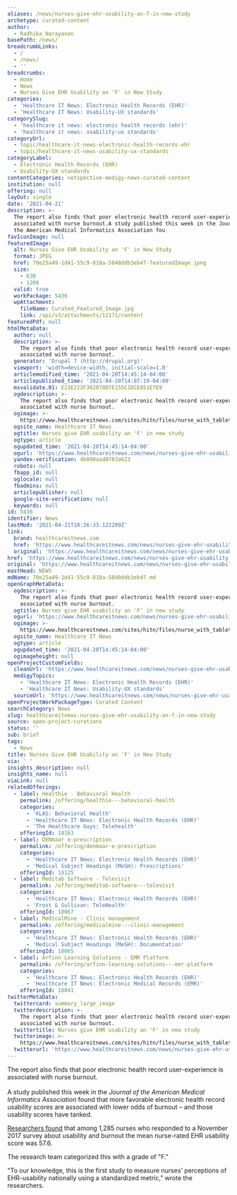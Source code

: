 ```yaml
---
aliases: /news/nurses-give-ehr-usability-an-f-in-new-study
archetype: curated-content
author:
  - Radhika Narayanan
basePath: /news/
breadcrumbLinks:
  - /
  - /news/
  - ''
breadcrumbs:
  - Home
  - News
  - Nurses Give EHR Usability an 'F' in New Study
categories:
  - 'Healthcare IT News: Electronic Health Records (EHR)'
  - 'Healthcare IT News: Usability-UX standards'
categorySlug:
  - 'healthcare it news: electronic health records (ehr)'
  - 'healthcare it news: usability-ux standards'
categoryUrl:
  - topic/healthcare-it-news-electronic-health-records-ehr
  - topic/healthcare-it-news-usability-ux-standards
categoryLabel:
  - Electronic Health Records (EHR)
  - Usability-UX standards
contentCategories: netspective-medigy-news-curated-content
institution: null
offering: null
layOut: single
date: '2021-04-21'
description: >-
  The report also finds that poor electronic health record user-experience is
  associated with nurse burnout.A study published this week in the Journal of
  the American Medical Informatics Association fou
favIconImage: null
featuredImage:
  alt: Nurses Give EHR Usability an 'F' in New Study
  format: JPEG
  href: 70e25a49-1d41-55c9-818a-5840ddb3eb47-featuredImage.jpeg
  size:
    - 630
    - 1200
  valid: true
  workPackage: 5436
  wpAttachment:
    fileName: Curated_Featured_Image.jpg
    link: /api/v3/attachments/12171/content
featuredPdf: null
htmlMetaData:
  author: null
  description: >-
    The report also finds that poor electronic health record user-experience is
    associated with nurse burnout.
  generator: 'Drupal 7 (http://drupal.org)'
  viewport: 'width=device-width, initial-scale=1.0'
  articlemodified_time: '2021-04-20T14:45:14-04:00'
  articlepublished_time: '2021-04-20T14:07:19-04:00'
  msvalidate.01: E23E222F362070D7E155C1DCE851E7E9
  ogdescription: >-
    The report also finds that poor electronic health record user-experience is
    associated with nurse burnout.
  ogimage: >-
    https://www.healthcareitnews.com/sites/hitn/files/nurse_with_tablet_getty_FG%20Trade_1200.jpg
  ogsite_name: Healthcare IT News
  ogtitle: Nurses give EHR usability an 'F' in new study
  ogtype: article
  ogupdated_time: '2021-04-20T14:45:14-04:00'
  ogurl: 'https://www.healthcareitnews.com/news/nurses-give-ehr-usability-f-new-study'
  yandex-verification: 4b898aad0783a623
  robots: null
  fbapp_id: null
  oglocale: null
  fbadmins: null
  articlepublisher: null
  google-site-verification: null
  keywords: null
id: 5436
identifier: News
lastMod: '2021-04-21T10:26:33.122209Z'
link:
  brand: healthcareitnews.com
  href: 'https://www.healthcareitnews.com/news/nurses-give-ehr-usability-f-new-study'
  original: 'https://www.healthcareitnews.com/news/nurses-give-ehr-usability-f-new-study'
href: 'https://www.healthcareitnews.com/news/nurses-give-ehr-usability-f-new-study'
original: 'https://www.healthcareitnews.com/news/nurses-give-ehr-usability-f-new-study'
mastHead: NEWS
mdName: 70e25a49-1d41-55c9-818a-5840ddb3eb47.md
openGraphMetaData:
  ogdescription: >-
    The report also finds that poor electronic health record user-experience is
    associated with nurse burnout.
  ogtitle: Nurses give EHR usability an 'F' in new study
  ogurl: 'https://www.healthcareitnews.com/news/nurses-give-ehr-usability-f-new-study'
  ogimage: >-
    https://www.healthcareitnews.com/sites/hitn/files/nurse_with_tablet_getty_FG%20Trade_1200.jpg
  ogsite_name: Healthcare IT News
  ogtype: article
  ogupdated_time: '2021-04-20T14:45:14-04:00'
  ogimageheight: null
openProjectCustomFields:
  cleanUrl: 'https://www.healthcareitnews.com/news/nurses-give-ehr-usability-f-new-study'
  medigyTopics:
    - 'Healthcare IT News: Electronic Health Records (EHR)'
    - 'Healthcare IT News: Usability-UX standards'
  sourceUrl: 'https://www.healthcareitnews.com/news/nurses-give-ehr-usability-f-new-study'
openProjectWorkPackageType: Curated Content
searchCategory: News
slug: healthcareitnews-nurses-give-ehr-usability-an-f-in-new-study
source: open-project-curations
status: ''
sub: brief
tags:
  - News
title: Nurses Give EHR Usability an 'F' in New Study
via: ' '
insights_description: null
insights_name: null
viaLink: null
relatedOfferings:
  - label: Healthie - Behavioral Health
    permalink: /offering/healthie---behavioral-health
    categories:
      - 'KLAS: Behavioral Health'
      - 'Healthcare IT News: Electronic Health Records (EHR)'
      - 'The Healthcare Guys: Telehealth'
    offeringId: 18163
  - label: DENmaar e-prescription
    permalink: /offering/denmaar-e-prescription
    categories:
      - 'Healthcare IT News: Electronic Health Records (EHR)'
      - 'Medical Subject Headings (MeSH): Prescriptions'
    offeringId: 18125
  - label: Meditab Software - Televisit
    permalink: /offering/meditab-software---televisit
    categories:
      - 'Healthcare IT News: Electronic Health Records (EHR)'
      - 'Frost & Sullivan: TeleHealth'
    offeringId: 18067
  - label: MedicalMine - Clinic management
    permalink: /offering/medicalmine---clinic-management
    categories:
      - 'Healthcare IT News: Electronic Health Records (EHR)'
      - 'Medical Subject Headings (MeSH): Documentation'
    offeringId: 18065
  - label: Arfinn Learning Solutions - EMR Platform
    permalink: /offering/arfinn-learning-solutions---emr-platform
    categories:
      - 'Healthcare IT News: Electronic Health Records (EHR)'
      - 'Healthcare IT News: Electronic Medical Records (EMR)'
    offeringId: 18041
twitterMetaData:
  twittercard: summary_large_image
  twitterdescription: >-
    The report also finds that poor electronic health record user-experience is
    associated with nurse burnout.
  twittertitle: Nurses give EHR usability an 'F' in new study
  twitterimage: >-
    https://www.healthcareitnews.com/sites/hitn/files/nurse_with_tablet_getty_FG%20Trade_1200.jpg
  twitterurl: 'https://www.healthcareitnews.com/news/nurses-give-ehr-usability-f-new-study'
---
```

<p>The report also finds that poor electronic health record user-experience is associated with nurse burnout.<br><br>A study published this week in the <i>Journal of the American Medical Informatics Association</i> found that more favorable electronic health record usability scores are associated with lower odds of burnout – and those usability scores have tanked.&nbsp; &nbsp;</p><p><a href="https://academic.oup.com/jamia/advance-article-abstract/doi/10.1093/jamia/ocab059/6237199">Researchers found</a> that among 1,285 nurses who responded to a November 2017 survey about usability and burnout&nbsp;the mean&nbsp;nurse-rated EHR usability score was 57.6.&nbsp; &nbsp;</p><p>The research team categorized this with a grade of "F." &nbsp;</p><p>"To our knowledge, this is the first study to measure nurses’ perceptions of EHR-usability nationally using a standardized metric," wrote the researchers. &nbsp;</p>